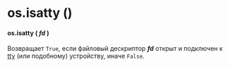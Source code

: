 # os.isatty \(\)

#### os.isatty \( _fd_ \)

Возвращает `True`, если файловый дескриптор _**fd**_ открыт и подключен к [tty](https://ru.wikipedia.org/wiki/Tty_%28Unix%29) \(или подобному\) устройству, иначе `False`.

